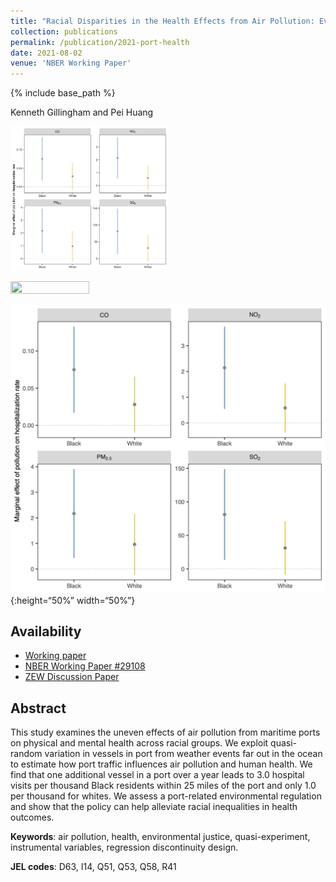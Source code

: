 ```yaml
---
title: "Racial Disparities in the Health Effects from Air Pollution: Evidence from Ports"
collection: publications
permalink: /publication/2021-port-health
date: 2021-08-02
venue: 'NBER Working Paper'
---
```

{% include base_path %}

Kenneth Gillingham and Pei Huang

<img src="/images/paper-2021-port-health.png" alt="Marginal damage of air pollution by race" width=50% height=50%>

<p><img src="https://pei-huang.github.io/images/paper-2021-port-health.png" width=50% height=50% /></p>

![Marginal damage of air pollution by race](/images/paper-2021-port-health.png "Marginal damage of air pollution by race"){:height=“50%” width=“50%”}

## Availability

- [Working paper](/files/2021_WP_Port_Health.pdf)
- [NBER Working Paper #29108](https://www.nber.org/papers/w29108)
- [ZEW Discussion Paper](https://www.zew.de/publikationen/racial-disparities-in-the-health-effects-from-air-pollution-evidence-from-ports)

## Abstract

This study examines the uneven effects of air pollution from maritime ports on physical and mental health across racial groups. We exploit quasi-random variation in vessels in port from weather events far out in the ocean to estimate how port traffic influences air pollution and human health. We find that one additional vessel in a port over a year leads to 3.0 hospital visits per thousand Black residents within 25 miles of the port and only 1.0 per thousand for whites. We assess a port-related environmental regulation and show that the policy can help alleviate racial inequalities in health outcomes.

**Keywords**: air pollution, health, environmental justice, quasi-experiment, instrumental variables, regression discontinuity design.

**JEL codes**: D63, I14, Q51, Q53, Q58, R41